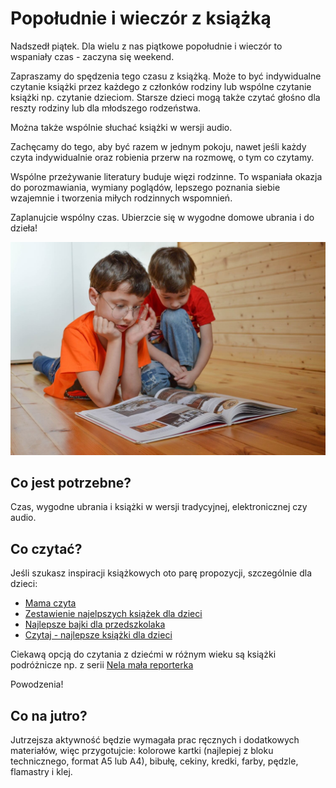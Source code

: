 # Popołudnie i wieczór z książką 

Nadszedł piątek. Dla wielu z nas piątkowe popołudnie i wieczór to wspaniały czas - zaczyna się weekend.

Zapraszamy do spędzenia tego czasu z książką. Może to być indywidualne czytanie książki przez każdego z członków rodziny lub wspólne czytanie książki np. czytanie dzieciom. Starsze dzieci mogą także czytać głośno dla reszty rodziny lub dla młodszego rodzeństwa.

Można także wspólnie słuchać książki w wersji audio.

Zachęcamy do tego, aby być razem w jednym pokoju, nawet jeśli każdy czyta indywidualnie oraz robienia przerw na rozmowę, o tym co czytamy.

Wspólne przeżywanie literatury buduje więzi rodzinne. To wspaniała okazja do porozmawiania, wymiany poglądów, lepszego poznania siebie wzajemnie i tworzenia miłych rodzinnych wspomnień.

Zaplanujcie wspólny czas. Ubierzcie się w wygodne domowe ubrania i do dzieła!

![Zdjęcie](/img/2020-12-04.jpg)

## Co jest potrzebne?

Czas, wygodne ubrania i książki w wersji tradycyjnej, elektronicznej czy audio.

## Co czytać?

Jeśli szukasz inspiracji książkowych oto parę propozycji, szczególnie dla dzieci:

- [Mama czyta](https://mamaczyta.pl)
- [Zestawienie najelpszych książek dla dzieci](https://www.godmother.pl/zestawienie-najlepszych-ksiazek-dla-dzieci-wg-eksperta-doradza-logopeda-iza-stopa/)
- [Najlepsze bajki dla przedszkolaka](https://www.blogojciec.pl/dzieci/najlepsze-bajki-ksiazki-dla-dzieci-przedszkolaka/)
- [Czytaj - najlepsze książki dla dzieci](https://czytajpl.pl/2019/04/02/najlepsze-ksiazki-dla-dzieci/)

Ciekawą opcją do czytania z dziećmi w różnym wieku są książki podróżnicze np. z serii [Nela mała reporterka](https://pl.wikipedia.org/wiki/Nela_mała_reporterka#Książki)

Powodzenia!

## Co na jutro?

Jutrzejsza aktywność będzie wymagała prac ręcznych i dodatkowych materiałów, więc przygotujcie: kolorowe kartki (najlepiej z bloku technicznego, format A5 lub A4), bibułę, cekiny, kredki, farby, pędzle, flamastry i klej.
